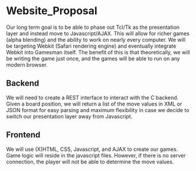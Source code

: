 Website\_Proposal
=================

Our long term goal is to be able to phase out Tcl/Tk as the presentation layer and instead move to Javascript/AJAX. This will allow for richer games (alpha blending) and the ability to work on nearly every computer. We will be targeting Webkit (Safari rendering engine) and eventually integrate Webkit into Gamesman itself. The benefit of this is that theoretically, we will be writing the game just once, and the games will be able to run on any modern browser.

Backend
-------

We will need to create a REST interface to interact with the C backend. Given a board position, we will return a list of the move values in XML or JSON format for easy parsing and maximum flexibility in case we decide to switch our presentation layer away from Javascript.

Frontend
--------

We will use (X)HTML, CSS, Javascript, and AJAX to create our games. Game logic will reside in the javascript files. However, if there is no server connection, the player will not be able to determine the move values.
